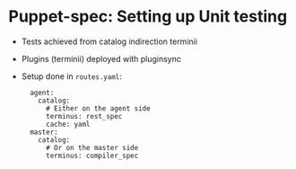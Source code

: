# Puppet-spec: Setting up Unit testing

* Tests achieved from catalog indirection terminii
* Plugins (terminii) deployed with pluginsync
* Setup done in `routes.yaml`:

        agent:
          catalog:
            # Either on the agent side
            terminus: rest_spec
            cache: yaml
        master:
          catalog:
            # Or on the master side
            terminus: compiler_spec

